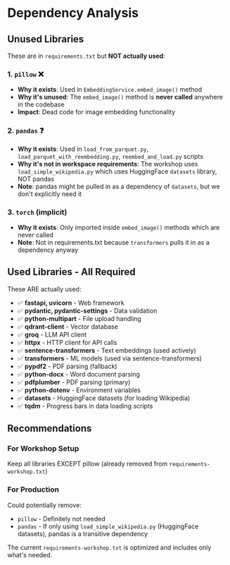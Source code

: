 # Dependency Analysis

## Unused Libraries

These are in `requirements.txt` but **NOT actually used**:

### 1. `pillow` ❌
- **Why it exists**: Used in `EmbeddingService.embed_image()` method
- **Why it's unused**: The `embed_image()` method is **never called** anywhere in the codebase
- **Impact**: Dead code for image embedding functionality

### 2. `pandas` ❓
- **Why it exists**: Used in `load_from_parquet.py`, `load_parquet_with_reembedding.py`, `reembed_and_load.py` scripts
- **Why it's not in workspace requirements**: The workshop uses `load_simple_wikipedia.py` which uses HuggingFace `datasets` library, NOT pandas
- **Note**: pandas might be pulled in as a dependency of `datasets`, but we don't explicitly need it

### 3. `torch` (implicit)
- **Why it exists**: Only imported inside `embed_image()` methods which are never called
- **Note**: Not in requirements.txt because `transformers` pulls it in as a dependency anyway

## Used Libraries - All Required

These ARE actually used:

- ✅ **fastapi, uvicorn** - Web framework
- ✅ **pydantic, pydantic-settings** - Data validation
- ✅ **python-multipart** - File upload handling
- ✅ **qdrant-client** - Vector database
- ✅ **groq** - LLM API client
- ✅ **httpx** - HTTP client for API calls
- ✅ **sentence-transformers** - Text embeddings (used actively)
- ✅ **transformers** - ML models (used via sentence-transformers)
- ✅ **pypdf2** - PDF parsing (fallback)
- ✅ **python-docx** - Word document parsing
- ✅ **pdfplumber** - PDF parsing (primary)
- ✅ **python-dotenv** - Environment variables
- ✅ **datasets** - HuggingFace datasets (for loading Wikipedia)
- ✅ **tqdm** - Progress bars in data loading scripts

## Recommendations

### For Workshop Setup
Keep all libraries EXCEPT pillow (already removed from `requirements-workshop.txt`)

### For Production
Could potentially remove:
- `pillow` - Definitely not needed
- `pandas` - If only using `load_simple_wikipedia.py` (HuggingFace datasets), pandas is a transitive dependency

The current `requirements-workshop.txt` is optimized and includes only what's needed.

